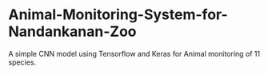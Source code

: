 # Animal-Monitoring-System-for-Nandankanan-Zoo
A simple CNN model using Tensorflow and Keras for Animal monitoring of 11 species.
